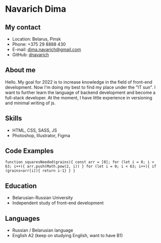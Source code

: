 # Navarich Dima #
## My contact ##
* Location: Belarus, Pinsk
* Phone: +375 29 8888 430
* E-mail: dima.navarich@gmail.com
* GitHub: [dnavarich](https://github.com/dnavarich "my profile")
## About me ##
Hello. My goal for 2022 is to increase knowledge in the field of front-end development. Now I'm doing my best to find my place under the "IT sun". I want to further learn the language of backend development and become a full-stack developer. At the moment, I have little experience in versioning and minimal writing of js.
## Skills ##
+ HTML, CSS, SASS, JS
+ Photoshop, Illustrator, Figma
## Code Examples ##
`function squaresNeeded(grains){
  const arr = [0];
  for (let i = 0; i < 63; i++){
  arr.push(Math.pow(2, i))
  }
  for (let i = 0; i < 63; i++){
    if (grains<arr[i]){
      return i-1}
  }
}`
## Education ##
- Belarusian-Russian University
- Independent study of front-end development
## Languages ##
+ Russian / Belarusian language
+ English A2 (keep on studying English, want to have B1)
